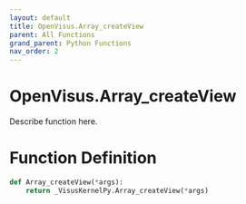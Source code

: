 ```yaml
---
layout: default
title: OpenVisus.Array_createView
parent: All Functions
grand_parent: Python Functions
nav_order: 2
---
```


# OpenVisus.Array_createView

Describe function here.

# Function Definition

```python
def Array_createView(*args):
    return _VisusKernelPy.Array_createView(*args)
```